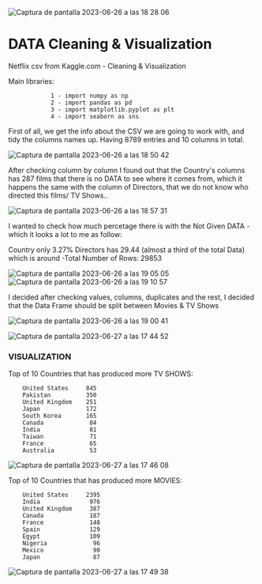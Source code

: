 
![Captura de pantalla 2023-06-26 a las 18 28 06](https://github.com/JesusGuardiaRamirez/Netflix_DATACleaning_Visualization/assets/125477881/f9c3ce33-f987-4c74-b6e1-9afdb87a7399)



# DATA Cleaning & Visualization
Netflix csv from Kaggle.com  - Cleaning & Visualization


Main libraries: 

        
                1 - import numpy as np
                2 - import pandas as pd
                3 - import matplotlib.pyplot as plt
                4 - import seaborn as sns



First of all, we get the info about the CSV we are going to work with, and tidy the columns names up. Having 8789 entries and 10 columns in total.

![Captura de pantalla 2023-06-26 a las 18 50 42](https://github.com/JesusGuardiaRamirez/Netflix_DATACleaning_Visualization/assets/125477881/32f8a809-9c29-4607-ae44-a768e2cc0ba1)



After checking column by column I found out that the Country's columns has 287 films that there is no DATA to see where it comes from, which it happens the same with the column of Directors, that we do not know who directed this films/ TV Shows..



![Captura de pantalla 2023-06-26 a las 18 57 31](https://github.com/JesusGuardiaRamirez/Netflix_DATACleaning_Visualization/assets/125477881/eac263ee-dce6-4033-bd7a-0457a1fa79fb)


I wanted to check how much percetage there is with the Not Given DATA - which it looks a lot to me as follow:

Country only 3.27%
Directors has 29.44 (almost a third of the total Data) which is around -Total Number of Rows: 29853

![Captura de pantalla 2023-06-26 a las 19 05 05](https://github.com/JesusGuardiaRamirez/Netflix_DATACleaning_Visualization/assets/125477881/d18beee9-ba11-434f-871b-b6a80aadfd1b)
![Captura de pantalla 2023-06-26 a las 19 10 57](https://github.com/JesusGuardiaRamirez/Netflix_DATACleaning_Visualization/assets/125477881/79e9cf82-22e0-40ba-a76d-b058443a4707)



I decided after checking values, columns, duplicates and the rest, I decided that the Data Frame should be split between Movies & TV Shows

![Captura de pantalla 2023-06-26 a las 19 00 41](https://github.com/JesusGuardiaRamirez/Netflix_DATACleaning_Visualization/assets/125477881/6b59ec26-11ce-4778-9c79-931c18721f81)

![Captura de pantalla 2023-06-27 a las 17 44 52](https://github.com/JesusGuardiaRamirez/Netflix_DATACleaning_Visualization/assets/125477881/20db4411-bac1-48e3-a72a-3b66cb3cc932)



### VISUALIZATION

Top of 10 Countries that has produced more TV SHOWS:

        United States     845
        Pakistan          350
        United Kingdom    251
        Japan             172
        South Korea       165
        Canada             84
        India              81
        Taiwan             71
        France             65
        Australia          53



![Captura de pantalla 2023-06-27 a las 17 46 08](https://github.com/JesusGuardiaRamirez/Netflix_DATACleaning_Visualization/assets/125477881/2ba98609-aec3-470a-9e91-4c53e963bdbf)


Top of 10 Countries that has produced more MOVIES:


        United States     2395
        India              976
        United Kingdom     387
        Canada             187
        France             148
        Spain              129
        Egypt              109
        Nigeria             96
        Mexico              90
        Japan               87


 ![Captura de pantalla 2023-06-27 a las 17 49 38](https://github.com/JesusGuardiaRamirez/Netflix_DATACleaning_Visualization/assets/125477881/6a4db95a-298f-4ede-859c-eb730951fdb6)
       
